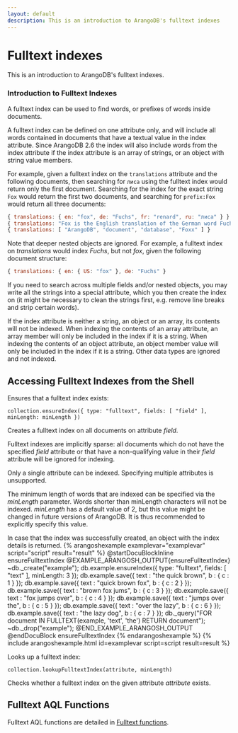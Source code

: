 ```yaml
---
layout: default
description: This is an introduction to ArangoDB's fulltext indexes
---
```

Fulltext indexes
================

This is an introduction to ArangoDB's fulltext indexes.

### Introduction to Fulltext Indexes

A fulltext index can be used to find words, or prefixes of words inside documents. 

A fulltext index can be defined on one attribute only, and will include all words contained in 
documents that have a textual value in the index attribute. Since ArangoDB 2.6 the index 
will also include words from the index attribute if the index attribute is an array of 
strings, or an object with string value members.

For example, given a fulltext index on the `translations` attribute and the following 
documents, then searching for `лиса` using the fulltext index would return only the 
first document. Searching for the index for the exact string `Fox` would return the first 
two documents, and searching for `prefix:Fox` would return all three documents:

```js
{ translations: { en: "fox", de: "Fuchs", fr: "renard", ru: "лиса" } }
{ translations: "Fox is the English translation of the German word Fuchs" }
{ translations: [ "ArangoDB", "document", "database", "Foxx" ] }
```

Note that deeper nested objects are ignored. For example, a fulltext index on
*translations* would index *Fuchs*, but not *fox*, given the following document
structure:

```js
{ translations: { en: { US: "fox" }, de: "Fuchs" }
```

If you need to search across multiple fields and/or nested objects, you may write
all the strings into a special attribute, which you then create the index on
(it might be necessary to clean the strings first, e.g. remove line breaks and
strip certain words).

If the index attribute is neither a string, an object or an array, its contents will 
not be indexed. When indexing the contents of an array attribute, an array member will 
only be included in the index if it is a string. When indexing the contents of an object 
attribute, an object member value will only be included in the index if it is a string. 
Other data types are ignored and not indexed.

Accessing Fulltext Indexes from the Shell
-----------------------------------------

<!-- js/server/modules/@arangodb/arango-collection.js -->

Ensures that a fulltext index exists:

`collection.ensureIndex({ type: "fulltext", fields: [ "field" ], minLength: minLength })`

Creates a fulltext index on all documents on attribute *field*.

Fulltext indexes are implicitly sparse: all documents which do not have 
the specified *field* attribute or that have a non-qualifying value in their 
*field* attribute will be ignored for indexing.

Only a single attribute can be indexed. Specifying multiple attributes is 
unsupported.

The minimum length of words that are indexed can be specified via the
*minLength* parameter. Words shorter than minLength characters will 
not be indexed. *minLength* has a default value of 2, but this value might
be changed in future versions of ArangoDB. It is thus recommended to explicitly
specify this value.

In case that the index was successfully created, an object with the index
details is returned.
{% arangoshexample examplevar="examplevar" script="script" result="result" %}
    @startDocuBlockInline ensureFulltextIndex
    @EXAMPLE_ARANGOSH_OUTPUT{ensureFulltextIndex}
    ~db._create("example");
    db.example.ensureIndex({ type: "fulltext", fields: [ "text" ], minLength: 3 });
    db.example.save({ text : "the quick brown", b : { c : 1 } });
    db.example.save({ text : "quick brown fox", b : { c : 2 } });
    db.example.save({ text : "brown fox jums", b : { c : 3 } });
    db.example.save({ text : "fox jumps over", b : { c : 4 } });
    db.example.save({ text : "jumps over the", b : { c : 5 } });
    db.example.save({ text : "over the lazy", b : { c : 6 } });
    db.example.save({ text : "the lazy dog", b : { c : 7 } });
    db._query("FOR document IN FULLTEXT(example, 'text', 'the') RETURN document");
    ~db._drop("example");
    @END_EXAMPLE_ARANGOSH_OUTPUT
    @endDocuBlock ensureFulltextIndex
{% endarangoshexample %}
{% include arangoshexample.html id=examplevar script=script result=result %}

Looks up a fulltext index:

`collection.lookupFulltextIndex(attribute, minLength)`

Checks whether a fulltext index on the given attribute *attribute* exists.

Fulltext AQL Functions
----------------------

Fulltext AQL functions are detailed in [Fulltext functions](aql/functions-fulltext.html).
